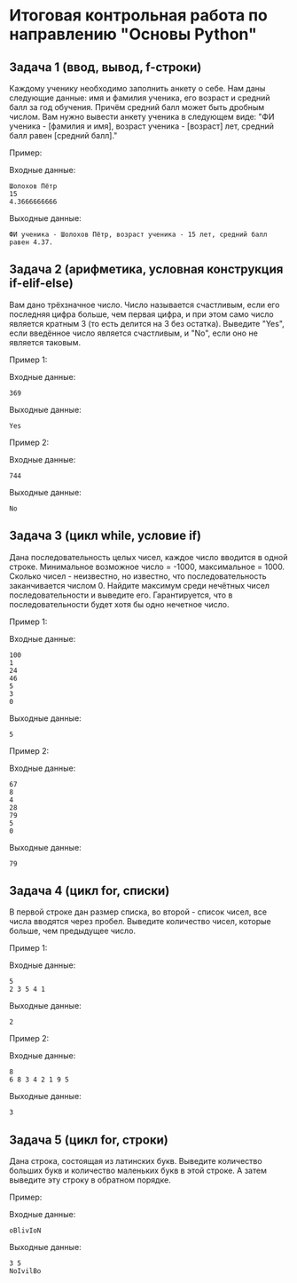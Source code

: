# Итоговая контрольная работа по направлению "Основы Python"
## Задача 1 (ввод, вывод, f-строки)
Каждому ученику необходимо заполнить анкету о себе. Нам даны следующие данные: имя и фамилия ученика, его возраст и средний балл за год обучения. Причём средний балл может быть дробным числом. Вам нужно вывести анкету ученика в следующем виде:
"ФИ ученика - [фамилия и имя], возраст ученика - [возраст] лет, средний балл равен [средний балл]."

Пример:

Входные данные:
```
Шолохов Пётр
15
4.3666666666
```
Выходные данные:
```
ФИ ученика - Шолохов Пётр, возраст ученика - 15 лет, средний балл равен 4.37.
```
## Задача 2 (арифметика, условная конструкция if-elif-else)
Вам дано трёхзначное число. Число называется счастливым, если его последняя цифра больше, чем первая цифра, и при этом само число является кратным 3 (то есть делится на 3 без остатка). Выведите "Yes", если введённое число является счастливым, и "No", если оно не является таковым.

Пример 1:

Входные данные:
```
369
```
Выходные данные:
```
Yes
```

Пример 2:

Входные данные:
```
744
```
Выходные данные:
```
No
```
## Задача 3 (цикл while, условие if)
Дана последовательность целых чисел, каждое число вводится в одной строке. Минимальное возможное число = -1000, максимальное = 1000. Сколько чисел - неизвестно, но известно, что последовательность заканчивается числом 0. Найдите максимум среди нечётных чисел последовательности и выведите его. Гарантируется, что в последовательности будет хотя бы одно нечетное число.

Пример 1:

Входные данные:
```
100
1
24
46
5
3
0
```
Выходные данные:
```
5
```

Пример 2:

Входные данные:
```
67
8
4
28
79
5
0
```
Выходные данные:
```
79
```
## Задача 4 (цикл for, списки)
В первой строке дан размер списка, во второй - список чисел, все числа вводятся через пробел. Выведите количество чисел, которые больше, чем предыдущее число.

Пример 1:

Входные данные:
```
5
2 3 5 4 1
```
Выходные данные:
```
2
```

Пример 2:

Входные данные:
```
8
6 8 3 4 2 1 9 5
```
Выходные данные:
```
3
```
## Задача 5 (цикл for, строки)
Дана строка, состоящая из латинских букв. Выведите количество больших букв и количество маленьких букв в этой строке. А затем выведите эту строку в обратном порядке.

Пример:

Входные данные:
```
oBlivIoN
```
Выходные данные:
```
3 5
NoIvilBo
```
